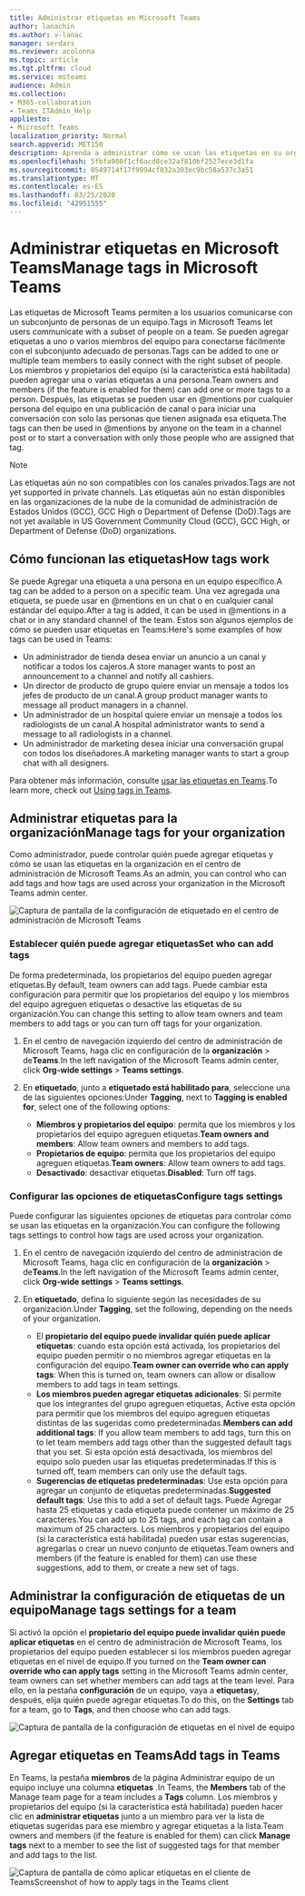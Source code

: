 ```yaml
---
title: Administrar etiquetas en Microsoft Teams
author: lanachin
ms.author: v-lanac
manager: serdars
ms.reviewer: acolonna
ms.topic: article
ms.tgt.pltfrm: cloud
ms.service: msteams
audience: Admin
ms.collection:
- M365-collaboration
- Teams_ITAdmin_Help
appliesto:
- Microsoft Teams
localization_priority: Normal
search.appverid: MET150
description: Aprenda a administrar cómo se usan las etiquetas en su organización en Microsoft Teams.
ms.openlocfilehash: 5fbfa980f1cf6acd8ce32af810bf2527ece3d1fa
ms.sourcegitcommit: 0549714f17f9994cf832a303ec9bc58a537c3a51
ms.translationtype: MT
ms.contentlocale: es-ES
ms.lasthandoff: 03/25/2020
ms.locfileid: "42951555"
---
```

# <a name="manage-tags-in-microsoft-teams"></a><span data-ttu-id="440ee-103">Administrar etiquetas en Microsoft Teams</span><span class="sxs-lookup"><span data-stu-id="440ee-103">Manage tags in Microsoft Teams</span></span>

<span data-ttu-id="440ee-104">Las etiquetas de Microsoft Teams permiten a los usuarios comunicarse con un subconjunto de personas de un equipo.</span><span class="sxs-lookup"><span data-stu-id="440ee-104">Tags in Microsoft Teams let users communicate with a subset of people on a team.</span></span> <span data-ttu-id="440ee-105">Se pueden agregar etiquetas a uno o varios miembros del equipo para conectarse fácilmente con el subconjunto adecuado de personas.</span><span class="sxs-lookup"><span data-stu-id="440ee-105">Tags can be added to one or multiple team members to easily connect with the right subset of people.</span></span> <span data-ttu-id="440ee-106">Los miembros y propietarios del equipo (si la característica está habilitada) pueden agregar una o varias etiquetas a una persona.</span><span class="sxs-lookup"><span data-stu-id="440ee-106">Team owners and members (if the feature is enabled for them) can add one or more tags to a person.</span></span> <span data-ttu-id="440ee-107">Después, las etiquetas se pueden usar en @mentions por cualquier persona del equipo en una publicación de canal o para iniciar una conversación con solo las personas que tienen asignada esa etiqueta.</span><span class="sxs-lookup"><span data-stu-id="440ee-107">The tags can then be used in @mentions by anyone on the team in a channel post or to start a conversation with only those people who are assigned that tag.</span></span>

> [!NOTE]
> <span data-ttu-id="440ee-108">Las etiquetas aún no son compatibles con los canales privados.</span><span class="sxs-lookup"><span data-stu-id="440ee-108">Tags are not yet supported in private channels.</span></span> <span data-ttu-id="440ee-109">Las etiquetas aún no están disponibles en las organizaciones de la nube de la comunidad de administración de Estados Unidos (GCC), GCC High o Department of Defense (DoD).</span><span class="sxs-lookup"><span data-stu-id="440ee-109">Tags are not yet available in US Government Community Cloud (GCC), GCC High, or Department of Defense (DoD) organizations.</span></span> 

## <a name="how-tags-work"></a><span data-ttu-id="440ee-110">Cómo funcionan las etiquetas</span><span class="sxs-lookup"><span data-stu-id="440ee-110">How tags work</span></span>

<span data-ttu-id="440ee-111">Se puede Agregar una etiqueta a una persona en un equipo específico.</span><span class="sxs-lookup"><span data-stu-id="440ee-111">A tag can be added to a person on a specific team.</span></span> <span data-ttu-id="440ee-112">Una vez agregada una etiqueta, se puede usar en @mentions en un chat o en cualquier canal estándar del equipo.</span><span class="sxs-lookup"><span data-stu-id="440ee-112">After a tag is added, it can be used in @mentions in a chat or in any standard channel of the team.</span></span> <span data-ttu-id="440ee-113">Estos son algunos ejemplos de cómo se pueden usar etiquetas en Teams:</span><span class="sxs-lookup"><span data-stu-id="440ee-113">Here's some examples of how tags can be used in Teams:</span></span>

- <span data-ttu-id="440ee-114">Un administrador de tienda desea enviar un anuncio a un canal y notificar a todos los cajeros.</span><span class="sxs-lookup"><span data-stu-id="440ee-114">A store manager wants to post an announcement to a channel and notify all cashiers.</span></span>
- <span data-ttu-id="440ee-115">Un director de producto de grupo quiere enviar un mensaje a todos los jefes de producto de un canal.</span><span class="sxs-lookup"><span data-stu-id="440ee-115">A group product manager wants to message all product managers in a channel.</span></span>
- <span data-ttu-id="440ee-116">Un administrador de un hospital quiere enviar un mensaje a todos los radiologists de un canal.</span><span class="sxs-lookup"><span data-stu-id="440ee-116">A hospital administrator wants to send a message to all radiologists in a channel.</span></span>
- <span data-ttu-id="440ee-117">Un administrador de marketing desea iniciar una conversación grupal con todos los diseñadores.</span><span class="sxs-lookup"><span data-stu-id="440ee-117">A marketing manager wants to start a group chat with all designers.</span></span> 

<span data-ttu-id="440ee-118">Para obtener más información, consulte [usar las etiquetas en Teams](https://support.office.com/article/using-tags-in-teams-667bd56f-32b8-4118-9a0b-56807c96d91e).</span><span class="sxs-lookup"><span data-stu-id="440ee-118">To learn more, check out [Using tags in Teams](https://support.office.com/article/using-tags-in-teams-667bd56f-32b8-4118-9a0b-56807c96d91e).</span></span>

## <a name="manage-tags-for-your-organization"></a><span data-ttu-id="440ee-119">Administrar etiquetas para la organización</span><span class="sxs-lookup"><span data-stu-id="440ee-119">Manage tags for your organization</span></span>

<span data-ttu-id="440ee-120">Como administrador, puede controlar quién puede agregar etiquetas y cómo se usan las etiquetas en la organización en el centro de administración de Microsoft Teams.</span><span class="sxs-lookup"><span data-stu-id="440ee-120">As an admin, you can control who can add tags and how tags are used across your organization in the Microsoft Teams admin center.</span></span>

![Captura de pantalla de la configuración de etiquetado en el centro de administración de Microsoft Teams](media/manage-tags-admin-settings.png)

### <a name="set-who-can-add-tags"></a><span data-ttu-id="440ee-122">Establecer quién puede agregar etiquetas</span><span class="sxs-lookup"><span data-stu-id="440ee-122">Set who can add tags</span></span>

<span data-ttu-id="440ee-123">De forma predeterminada, los propietarios del equipo pueden agregar etiquetas.</span><span class="sxs-lookup"><span data-stu-id="440ee-123">By default, team owners can add tags.</span></span> <span data-ttu-id="440ee-124">Puede cambiar esta configuración para permitir que los propietarios del equipo y los miembros del equipo agreguen etiquetas o desactive las etiquetas de su organización.</span><span class="sxs-lookup"><span data-stu-id="440ee-124">You can change this setting to allow team owners and team members to add tags or you can turn off tags for your organization.</span></span>

1. <span data-ttu-id="440ee-125">En el centro de navegación izquierdo del centro de administración de Microsoft Teams, haga clic en configuración de la **organización** > de**Teams**.</span><span class="sxs-lookup"><span data-stu-id="440ee-125">In the left navigation of the Microsoft Teams admin center, click **Org-wide settings** > **Teams settings**.</span></span>
2. <span data-ttu-id="440ee-126">En **etiquetado**, junto a **etiquetado está habilitado para**, seleccione una de las siguientes opciones:</span><span class="sxs-lookup"><span data-stu-id="440ee-126">Under **Tagging**, next to **Tagging is enabled for**, select one of the following options:</span></span>

    - <span data-ttu-id="440ee-127">**Miembros y propietarios del equipo**: permita que los miembros y los propietarios del equipo agreguen etiquetas.</span><span class="sxs-lookup"><span data-stu-id="440ee-127">**Team owners and members**: Allow team owners and members to add tags.</span></span>
    - <span data-ttu-id="440ee-128">**Propietarios de equipo**: permita que los propietarios del equipo agreguen etiquetas.</span><span class="sxs-lookup"><span data-stu-id="440ee-128">**Team owners**: Allow team owners to add tags.</span></span>
    - <span data-ttu-id="440ee-129">**Desactivado**: desactivar etiquetas.</span><span class="sxs-lookup"><span data-stu-id="440ee-129">**Disabled**: Turn off tags.</span></span>

### <a name="configure-tags-settings"></a><span data-ttu-id="440ee-130">Configurar las opciones de etiquetas</span><span class="sxs-lookup"><span data-stu-id="440ee-130">Configure tags settings</span></span>

<span data-ttu-id="440ee-131">Puede configurar las siguientes opciones de etiquetas para controlar cómo se usan las etiquetas en la organización.</span><span class="sxs-lookup"><span data-stu-id="440ee-131">You can configure the following tags settings to control how tags are used across your organization.</span></span>

1. <span data-ttu-id="440ee-132">En el centro de navegación izquierdo del centro de administración de Microsoft Teams, haga clic en configuración de la **organización** > de**Teams**.</span><span class="sxs-lookup"><span data-stu-id="440ee-132">In the left navigation of the Microsoft Teams admin center, click **Org-wide settings** > **Teams settings**.</span></span>
2. <span data-ttu-id="440ee-133">En **etiquetado**, defina lo siguiente según las necesidades de su organización.</span><span class="sxs-lookup"><span data-stu-id="440ee-133">Under **Tagging**, set the following, depending on the needs of your organization.</span></span>

    - <span data-ttu-id="440ee-134">El **propietario del equipo puede invalidar quién puede aplicar etiquetas**: cuando esta opción está activada, los propietarios del equipo pueden permitir o no miembros agregar etiquetas en la configuración del equipo.</span><span class="sxs-lookup"><span data-stu-id="440ee-134">**Team owner can override who can apply tags**: When this is turned on, team owners can allow or disallow members to add tags in team settings.</span></span>
    - <span data-ttu-id="440ee-135">**Los miembros pueden agregar etiquetas adicionales**: Si permite que los integrantes del grupo agreguen etiquetas, Active esta opción para permitir que los miembros del equipo agreguen etiquetas distintas de las sugeridas como predeterminadas.</span><span class="sxs-lookup"><span data-stu-id="440ee-135">**Members can add additional tags**: If you allow team members to add tags, turn this on to let team members add tags other than the suggested default tags that you set.</span></span> <span data-ttu-id="440ee-136">Si esta opción está desactivada, los miembros del equipo solo pueden usar las etiquetas predeterminadas.</span><span class="sxs-lookup"><span data-stu-id="440ee-136">If this is turned off, team members can only use the default tags.</span></span>
    - <span data-ttu-id="440ee-137">**Sugerencias de etiquetas predeterminadas**: Use esta opción para agregar un conjunto de etiquetas predeterminadas.</span><span class="sxs-lookup"><span data-stu-id="440ee-137">**Suggested default tags**: Use this to add a set of default tags.</span></span> <span data-ttu-id="440ee-138">Puede Agregar hasta 25 etiquetas y cada etiqueta puede contener un máximo de 25 caracteres.</span><span class="sxs-lookup"><span data-stu-id="440ee-138">You can add up to 25 tags, and each tag can contain a maximum of 25 characters.</span></span> <span data-ttu-id="440ee-139">Los miembros y propietarios del equipo (si la característica está habilitada) pueden usar estas sugerencias, agregarlas o crear un nuevo conjunto de etiquetas.</span><span class="sxs-lookup"><span data-stu-id="440ee-139">Team owners and members (if the feature is enabled for them) can use these suggestions, add to them, or create a new set of tags.</span></span>

## <a name="manage-tags-settings-for-a-team"></a><span data-ttu-id="440ee-140">Administrar la configuración de etiquetas de un equipo</span><span class="sxs-lookup"><span data-stu-id="440ee-140">Manage tags settings for a team</span></span>

<span data-ttu-id="440ee-141">Si activó la opción el **propietario del equipo puede invalidar quién puede aplicar etiquetas** en el centro de administración de Microsoft Teams, los propietarios del equipo pueden establecer si los miembros pueden agregar etiquetas en el nivel de equipo.</span><span class="sxs-lookup"><span data-stu-id="440ee-141">If you turned on the **Team owner can override who can apply tags** setting in the Microsoft Teams admin center, team owners can set whether members can add tags at the team level.</span></span> <span data-ttu-id="440ee-142">Para ello, en la pestaña **configuración** de un equipo, vaya a **etiquetas**y, después, elija quién puede agregar etiquetas.</span><span class="sxs-lookup"><span data-stu-id="440ee-142">To do this, on the **Settings** tab for a team, go to **Tags**, and then choose who can add tags.</span></span>

![Captura de pantalla de la configuración de etiquetas en el nivel de equipo](media/manage-tags-team-settings.png)

## <a name="add-tags-in-teams"></a><span data-ttu-id="440ee-144">Agregar etiquetas en Teams</span><span class="sxs-lookup"><span data-stu-id="440ee-144">Add tags in Teams</span></span>

<span data-ttu-id="440ee-145">En Teams, la pestaña **miembros** de la página Administrar equipo de un equipo incluye una columna **etiquetas** .</span><span class="sxs-lookup"><span data-stu-id="440ee-145">In Teams, the **Members** tab of the Manage team page for a team includes a **Tags** column.</span></span> <span data-ttu-id="440ee-146">Los miembros y propietarios del equipo (si la característica está habilitada) pueden hacer clic en **administrar etiquetas** junto a un miembro para ver la lista de etiquetas sugeridas para ese miembro y agregar etiquetas a la lista.</span><span class="sxs-lookup"><span data-stu-id="440ee-146">Team owners and members (if the feature is enabled for them) can click **Manage tags** next to a member to see the list of suggested tags for that member and add tags to the list.</span></span>

![<span data-ttu-id="440ee-147">Captura de pantalla de cómo aplicar etiquetas en el cliente de Teams</span><span class="sxs-lookup"><span data-stu-id="440ee-147">Screenshot of how to apply tags in the Teams client</span></span> ](media/manage-tags-teams.png) 
